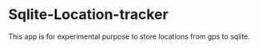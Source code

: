 # Sqlite-Location-tracker
This app is for experimental purpose to store locations from gps to sqlite.
